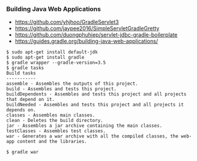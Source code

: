 ### Building Java Web Applications

* https://github.com/yhjhoo/GradleServlet3
* https://github.com/jaypee2016/SimpleServletGradleGretty
* https://github.com/duongphuhiep/servlet-jdbc-gradle-boilerplate
* https://guides.gradle.org/building-java-web-applications/

```
$ sudo apt-get install default-jdk
$ sudo apt-get install gradle
$ gradle wrapper --gradle-version=3.5
$ gradle tasks
Build tasks
-----------
assemble - Assembles the outputs of this project.
build - Assembles and tests this project.
buildDependents - Assembles and tests this project and all projects that depend on it.
buildNeeded - Assembles and tests this project and all projects it depends on.
classes - Assembles main classes.
clean - Deletes the build directory.
jar - Assembles a jar archive containing the main classes.
testClasses - Assembles test classes.
war - Generates a war archive with all the compiled classes, the web-app content and the libraries.

$ gradle war
```